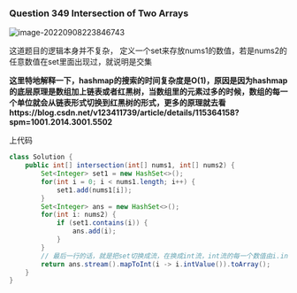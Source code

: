 ### Question 349 Intersection of Two Arrays

![image-20220908223846743](C:\Users\jason\AppData\Roaming\Typora\typora-user-images\image-20220908223846743.png)

这道题目的逻辑本身并不复杂， 定义一个set来存放nums1的数值，若是nums2的任意数值在set里面出现过，就说明是交集

**这里特地解释一下，hashmap的搜索的时间复杂度是O(1)，原因是因为hashmap的底层原理是数组加上链表或者红黑树，当数组里的元素过多的时候，数组的每一个单位就会从链表形式切换到红黑树的形式，更多的原理就去看https://blog.csdn.net/v123411739/article/details/115364158?spm=1001.2014.3001.5502**

上代码

```java
class Solution {
    public int[] intersection(int[] nums1, int[] nums2) {
        Set<Integer> set1 = new HashSet<>();
        for(int i = 0; i < nums1.length; i++) {
            set1.add(nums1[i]);
        }
        Set<Integer> ans = new HashSet<>();
        for(int i: nums2) {
            if (set1.contains(i)) {
                ans.add(i);
            }
        }
        // 最后一行的话，就是把set切换成流，在换成int流，int流的每一个数值由i.intValue()组成再换成数组
        return ans.stream().mapToInt(i -> i.intValue()).toArray();
    }
}
```

